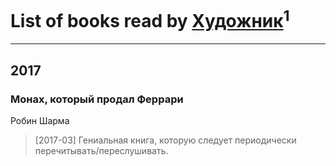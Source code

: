 # List of books read by [Художник](https://www.facebook.com/app_scoped_user_id/100004984741055/)<sup>1</sup>
---

## 2017

### Монах, который продал Феррари
Робин Шарма
> [2017-03] Гениальная книга, которую следует периодически перечитывать/переслушивать.



